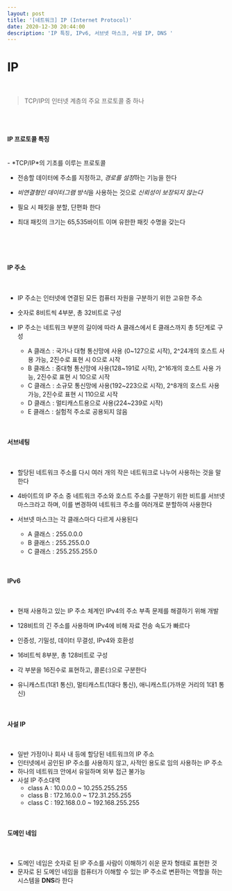 ```yaml
---
layout: post
title: '[네트워크] IP (Internet Protocol)'
date: 2020-12-30 20:44:00
description: 'IP 특징, IPv6, 서브넷 마스크, 사설 IP, DNS '
---
```


# IP

<br>
<blockquote>
TCP/IP의 인터넷 계층의 주요 프로토콜 중 하나 
</blockquote>

<br><br>

#### IP 프로토콜 특징

<br>
- *TCP/IP*의 기초를 이루는 프로토콜

- 전송할 데이터에 주소를 지정하고, *경로를 설정*하는 기능을 한다

- *비연결형인 데이터그램 방식*을 사용하는 것으로 _신뢰성이 보장되지 않는다_

- 필요 시 패킷을 분할, 단편화 한다

- 최대 패킷의 크기는 65,535바이트 이며 유한한 패킷 수명을 갖는다

<br><br><br>

#### IP 주소

<br>

- IP 주소는 인터넷에 연결된 모든 컴퓨터 자원을 구분하기 위한 고유한 주소

- 숫자로 8비트씩 4부분, 총 32비트로 구성

- IP 주소는 네트워크 부분의 길이에 따라 A 클래스에서 E 클래스까지 총 5단계로 구성

  - A 클래스 : 국가나 대형 통신망에 사용 (0~127으로 시작), 2^24개의 호스트 사용 가능, 2진수로 표현 시 0으로 시작
  - B 클래스 : 중대형 통신망에 사용(128~191로 시작), 2^16개의 호스트 사용 가능, 2진수로 표현 시 10으로 시작
  - C 클래스 : 소규모 통신망에 사용(192~223으로 시작), 2^8개의 호스트 사용 가능, 2진수로 표현 시 110으로 시작
  - D 클래스 : 멀티캐스트용으로 사용(224~239로 시작)
  - E 클래스 : 실험적 주소로 공용되지 않음

<br>

#### 서브네팅

<br>

- 할당된 네트워크 주소를 다시 여러 개의 작은 네트워크로 나누어 사용하는 것을 말한다

- 4바이트의 IP 주소 중 네트워크 주소와 호스트 주소를 구분하기 위한 비트를 서브넷 마스크라고 하며, 이를 변경하여 네트워크 주소를 여러개로 분할하여 사용한다

- 서브넷 마스크는 각 클래스마다 다르게 사용된다
  - A 클래스 : 255.0.0.0
  - B 클래스 : 255.255.0.0
  - C 클래스 : 255.255.255.0

<br>

#### IPv6

<br>

- 현재 사용하고 있는 IP 주소 체계인 IPv4의 주소 부족 문제를 해결하기 위해 개발

- 128비트의 긴 주소를 사용하며 IPv4에 비해 자료 전송 속도가 빠르다

- 인증성, 기밀성, 데이터 무결성, IPv4와 호환성

- 16비트씩 8부분, 총 128비트로 구성

- 각 부분을 16진수로 표현하고, 콜론(:)으로 구분한다

- 유니캐스트(1대1 통신), 멀티캐스트(1대다 통신), 애니캐스트(가까운 거리의 1대1 통신)

<br>

#### 사설 IP

<br>

- 일반 가정이나 회사 내 등에 할당된 네트워크의 IP 주소
- 인터넷에서 공인된 IP 주소를 사용하지 않고, 사적인 용도로 임의 사용하는 IP 주소
- 하나의 네트워크 안에서 유일하며 외부 접근 불가능
- 사설 IP 주소대역
  - class A : 10.0.0.0 ~ 10.255.255.255
  - class B : 172.16.0.0 ~ 172.31.255.255
  - class C : 192.168.0.0 ~ 192.168.255.255

<br>

#### 도메인 네임

<br>

- 도메인 네임은 숫자로 된 IP 주소를 사람이 이해하기 쉬운 문자 형태로 표현한 것
- 문자로 된 도메인 네임을 컴퓨터가 이해할 수 있는 IP 주소로 변환하는 역할을 하는 시스템을 **DNS**라 한다
